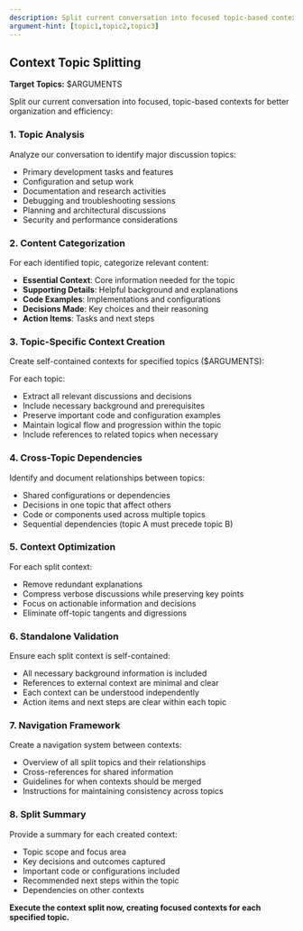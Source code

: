 ```yaml
---
description: Split current conversation into focused topic-based contexts
argument-hint: [topic1,topic2,topic3]
---
```


## Context Topic Splitting

**Target Topics:** $ARGUMENTS

Split our current conversation into focused, topic-based contexts for better organization and efficiency:

### 1. **Topic Analysis**
Analyze our conversation to identify major discussion topics:
- Primary development tasks and features
- Configuration and setup work
- Documentation and research activities
- Debugging and troubleshooting sessions
- Planning and architectural discussions
- Security and performance considerations

### 2. **Content Categorization**
For each identified topic, categorize relevant content:
- **Essential Context**: Core information needed for the topic
- **Supporting Details**: Helpful background and explanations
- **Code Examples**: Implementations and configurations
- **Decisions Made**: Key choices and their reasoning
- **Action Items**: Tasks and next steps

### 3. **Topic-Specific Context Creation**
Create self-contained contexts for specified topics ($ARGUMENTS):

For each topic:
- Extract all relevant discussions and decisions
- Include necessary background and prerequisites
- Preserve important code and configuration examples
- Maintain logical flow and progression within the topic
- Include references to related topics when necessary

### 4. **Cross-Topic Dependencies**
Identify and document relationships between topics:
- Shared configurations or dependencies
- Decisions in one topic that affect others
- Code or components used across multiple topics
- Sequential dependencies (topic A must precede topic B)

### 5. **Context Optimization**
For each split context:
- Remove redundant explanations
- Compress verbose discussions while preserving key points
- Focus on actionable information and decisions
- Eliminate off-topic tangents and digressions

### 6. **Standalone Validation**
Ensure each split context is self-contained:
- All necessary background information is included
- References to external context are minimal and clear
- Each context can be understood independently
- Action items and next steps are clear within each topic

### 7. **Navigation Framework**
Create a navigation system between contexts:
- Overview of all split topics and their relationships
- Cross-references for shared information
- Guidelines for when contexts should be merged
- Instructions for maintaining consistency across topics

### 8. **Split Summary**
Provide a summary for each created context:
- Topic scope and focus area
- Key decisions and outcomes captured
- Important code or configurations included
- Recommended next steps within the topic
- Dependencies on other contexts

**Execute the context split now, creating focused contexts for each specified topic.**
